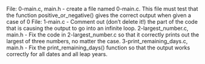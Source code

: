 File: 0-main.c, main.h - create a file named 0-main.c. This file must test that the function positive_or_negative() gives the correct output when given a case of 0
File: 1-main.c - Comment out (don’t delete it!) the part of the code that is causing the output to go into an infinite loop.
2-largest_number.c, main.h - Fix the code in 2-largest_number.c so that it correctly prints out the largest of three numbers, no matter the case.
3-print_remaining_days.c, main.h - Fix the print_remaining_days() function so that the output works correctly for all dates and all leap years.
